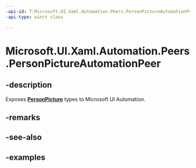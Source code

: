 ```yaml
---
-api-id: T:Microsoft.UI.Xaml.Automation.Peers.PersonPictureAutomationPeer
-api-type: winrt class

---
```

<!-- Class syntax.
public class PersonPictureAutomationPeer : FrameworkElementAutomationPeer, FrameworkElementAutomationPeer
-->

# Microsoft.UI.Xaml.Automation.Peers.PersonPictureAutomationPeer



## -description
Exposes **[PersonPicture](../microsoft.ui.xaml.controls/personpicture.md)** types to Microsoft UI Automation.



## -remarks



## -see-also



## -examples



